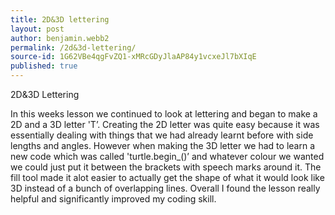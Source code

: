 ```yaml
---
title: 2D&3D lettering
layout: post
author: benjamin.webb2
permalink: /2d&3d-lettering/
source-id: 1G62VBe4qgFvZQ1-xMRcGDyJlaAP84y1vcxeJl7bXIqE
published: true
---
```

2D&3D Lettering

In this weeks lesson we continued to look at lettering and began to make a 2D and a 3D letter 'T’. Creating the 2D letter was quite easy because it was essentially dealing with things that we had already learnt before with side lengths and angles. However when making the 3D letter we had to learn a new code which was called 'turtle.begin_()’ and whatever colour we wanted we could just put it between the brackets with speech marks around it. The fill tool made it alot easier to actually get the shape of what it would look like 3D instead of a bunch of overlapping lines. Overall I found the lesson really helpful and significantly improved my coding skill.

